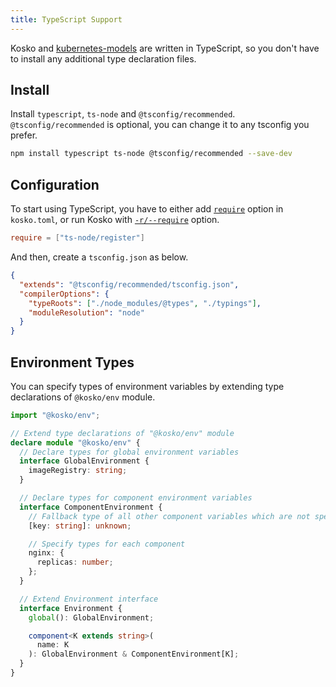 ```yaml
---
title: TypeScript Support
---
```


Kosko and [kubernetes-models](https://github.com/tommy351/kubernetes-models-ts) are written in TypeScript, so you don't have to install any additional type declaration files.

## Install

Install `typescript`, `ts-node` and `@tsconfig/recommended`. `@tsconfig/recommended` is optional, you can change it to any tsconfig you prefer.

```sh
npm install typescript ts-node @tsconfig/recommended --save-dev
```

## Configuration

To start using TypeScript, you have to either add [`require`](configuration.md#require) option in `kosko.toml`, or run Kosko with [`-r/--require`](commands.md#--require--r) option.

```toml title="kosko.toml"
require = ["ts-node/register"]
```

And then, create a `tsconfig.json` as below.

```json title="tsconfig.json"
{
  "extends": "@tsconfig/recommended/tsconfig.json",
  "compilerOptions": {
    "typeRoots": ["./node_modules/@types", "./typings"],
    "moduleResolution": "node"
  }
}
```

## Environment Types

You can specify types of environment variables by extending type declarations of `@kosko/env` module.

```ts title="typings/@kosko__env/index.d.ts"
import "@kosko/env";

// Extend type declarations of "@kosko/env" module
declare module "@kosko/env" {
  // Declare types for global environment variables
  interface GlobalEnvironment {
    imageRegistry: string;
  }

  // Declare types for component environment variables
  interface ComponentEnvironment {
    // Fallback type of all other component variables which are not specified below
    [key: string]: unknown;

    // Specify types for each component
    nginx: {
      replicas: number;
    };
  }

  // Extend Environment interface
  interface Environment {
    global(): GlobalEnvironment;

    component<K extends string>(
      name: K
    ): GlobalEnvironment & ComponentEnvironment[K];
  }
}
```
